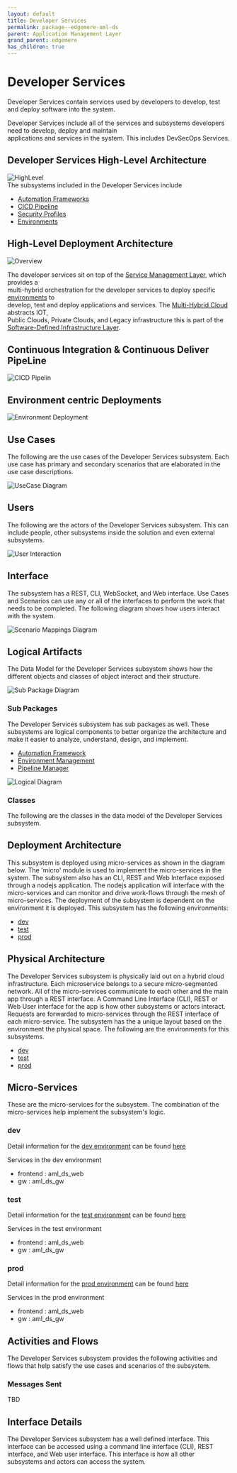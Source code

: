 ```yaml
---
layout: default
title: Developer Services
permalink: package--edgemere-aml-ds
parent: Application Management Layer
grand_parent: edgemere
has_children: true
---
```


# Developer Services

Developer Services contain services used by developers to develop, test and deploy software into the system.

Developer Services include all of the services and subsystems developers need to develop, deploy and maintain  
applications and services in the system. This includes DevSecOps Services.

## Developer Services High-Level Architecture

![HighLevel](./HighLevel.png)  
The subsystems included in the Developer Services include

*   [Automation Frameworks](package--edgemere-aml-ds-af)
*   [CICD Pipeline](package--edgemere-aml-ds-pm)
*   [Security Profiles](package--edgemere-sa-spm)
*   [Environments](package--edgemere-aml-ds-em)

## High-Level Deployment Architecture

![Overview](./Overview.png)

The developer services sit on top of the [Service Management Layer,](package--edgemere-sml) which provides a  
multi-hybrid orchestration for the developer services to deploy specific [environments](package--edgemere-aml-ds-em) to  
develop, test and deploy applications and services. The [Multi-Hybrid Cloud](package--edgemere-sml) abstracts IOT,  
Public Clouds, Private Clouds, and Legacy infrastructure this is part of the  
[Software-Defined Infrastructure Layer](package--edgemere-sdi).

## Continuous Integration & Continuous Deliver PipeLine

![CICD Pipelin](./CICDPipeline.png)

## Environment centric Deployments

![Environment Deployment](./EnvironmentDeployments.png)


## Use Cases

The following are the use cases of the Developer Services subsystem. Each use case has primary and secondary scenarios
that are elaborated in the use case descriptions.



![UseCase Diagram](./usecases.png)

## Users

The following are the actors of the Developer Services subsystem. This can include people, other subsystems
inside the solution and even external subsystems.



![User Interaction](./userinteraction.png)

## Interface

The subsystem has a REST, CLI, WebSocket, and Web interface. Use Cases and Scenarios can use any or all
of the interfaces to perform the work that needs to be completed. The following  diagram shows how
users interact with the system.

![Scenario Mappings Diagram](./scenariomapping.png)



## Logical Artifacts

The Data Model for the  Developer Services subsystem shows how the different objects and classes of object interact
and their structure.

![Sub Package Diagram](./subpackage.png)

### Sub Packages

The Developer Services subsystem has sub packages as well. These subsystems are logical components to better
organize the architecture and make it easier to analyze, understand, design, and implement.

* [Automation Framework](package--edgemere-aml-ds-af)
* [Environment Management](package--edgemere-aml-ds-em)
* [Pipeline Manager](package--edgemere-aml-ds-pm)


![Logical Diagram](./logical.png)

### Classes

The following are the classes in the data model of the Developer Services subsystem.




## Deployment Architecture

This subsystem is deployed using micro-services as shown in the diagram below. The 'micro' module is
used to implement the micro-services in the system. The subsystem also has an CLI, REST and Web Interface
exposed through a nodejs application. The nodejs application will interface with the micro-services and
can monitor and drive work-flows through the mesh of micro-services. The deployment of the subsystem is
dependent on the environment it is deployed. This subsystem has the following environments:
* [dev](environment--edgemere-aml-ds-dev)
* [test](environment--edgemere-aml-ds-test)
* [prod](environment--edgemere-aml-ds-prod)



## Physical Architecture

The Developer Services subsystem is physically laid out on a hybrid cloud infrastructure. Each microservice belongs
to a secure micro-segmented network. All of the micro-services communicate to each other and the main app through a
REST interface. A Command Line Interface (CLI), REST or Web User interface for the app is how other subsystems or actors
interact. Requests are forwarded to micro-services through the REST interface of each micro-service. The subsystem has
the a unique layout based on the environment the physical space. The following are the environments for this
subsystems.
* [dev](environment--edgemere-aml-ds-dev)
* [test](environment--edgemere-aml-ds-test)
* [prod](environment--edgemere-aml-ds-prod)


## Micro-Services

These are the micro-services for the subsystem. The combination of the micro-services help implement
the subsystem's logic.


### dev

Detail information for the [dev environment](environment--edgemere-aml-ds-dev)
can be found [here](environment--edgemere-aml-ds-dev)

Services in the dev environment

* frontend : aml_ds_web
* gw : aml_ds_gw


### test

Detail information for the [test environment](environment--edgemere-aml-ds-test)
can be found [here](environment--edgemere-aml-ds-test)

Services in the test environment

* frontend : aml_ds_web
* gw : aml_ds_gw


### prod

Detail information for the [prod environment](environment--edgemere-aml-ds-prod)
can be found [here](environment--edgemere-aml-ds-prod)

Services in the prod environment

* frontend : aml_ds_web
* gw : aml_ds_gw


## Activities and Flows
The Developer Services subsystem provides the following activities and flows that help satisfy the use
cases and scenarios of the subsystem.




### Messages Sent

TBD

## Interface Details
The Developer Services subsystem has a well defined interface. This interface can be accessed using a
command line interface (CLI), REST interface, and Web user interface. This interface is how all other
subsystems and actors can access the system.


